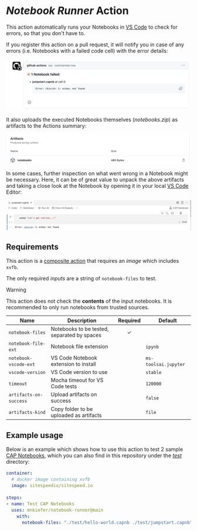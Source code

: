 # *Notebook Runner* Action

This action automatically runs your Notebooks in [VS Code](https://code.visualstudio.com/) to check for errors, so that you don't have to.

If you register this action on a pull request, it will notify you in case of any errors (i.e. Notebooks with a failed code cell) with the error details:

  <picture>
    <source media="(prefers-color-scheme: dark)" srcset="./_assets/PR_comment_dark.png">
    <img alt="PR comment on failed Notebook" src="./_assets/PR_comment_light.png">
  </picture>

It also uploads the executed Notebooks themselves (_notebooks.zip_) as artifacts to the Actions summary:

  <picture>
    <source media="(prefers-color-scheme: dark)" srcset="./_assets/Artifacts_dark.png">
    <img alt="Uploaded notebooks.zip Artifacts" src="./_assets/Artifacts_light.png">
  </picture>

In some cases, further inspection on what went wrong in a Notebook might be necessary. Here, it can be of great value to unpack the above artifacts and taking
a close look at the Notebook by opening it in your local [VS Code](https://code.visualstudio.com/) Editor:

<picture>
  <source media="(prefers-color-scheme: dark)" srcset="./_assets/Notebook_dark.png">
  <img alt="Openend Notebook 'jumpstart.capnb'" src="./_assets/Notebook_light.png">
</picture>

## Requirements

This action is a [composite action](https://docs.github.com/en/actions/creating-actions/creating-a-composite-action) that requires an *image* which includes `xvfb`.

The only required *inputs* are a string of `notebook-files` to test.

> [!WARNING]  
> This action does not check the **contents** of the input notebooks. It is recommended to only run notebooks from trusted sources.

| Name | Description | Required | Default |
| --- | --- | :---: | ---- |
| `notebook-files` | Notebooks to be tested, separated by spaces | ✓ ||
| `notebook-file-ext` | Notebook file extension | | `ipynb` |
| `notebook-vscode-ext` | VS Code Notebook extension to install | | `ms-toolsai.jupyter` |
| `vscode-version` | VS Code version to use | | `stable` |
| `timeout` | Mocha timeout for VS Code tests | | `120000` |
| `artifacts-on-success` | Upload artifacts on success | | `false` |
| `artifacts-kind` | Copy folder to be uploaded as artifacts | | `file` | 

## Example usage

Below is an example which shows how to use this action to test 2 sample [CAP Notebooks](https://cap.cloud.sap/docs/tools/#cap-vscode-notebook), which you can also find in this repository under the [_test_](https://github.com/mnkiefer/notebook-runner/tree/main/test) directory:

```yaml
container:
  # docker image containing xvfb
  image: sitespeedio/sitespeed.io

steps:
- name: Test CAP Notebooks
  uses: mnkiefer/notebook-runner@main
    with:
      notebook-files: "./test/hello-world.capnb ./test/jumpstart.capnb"
```
